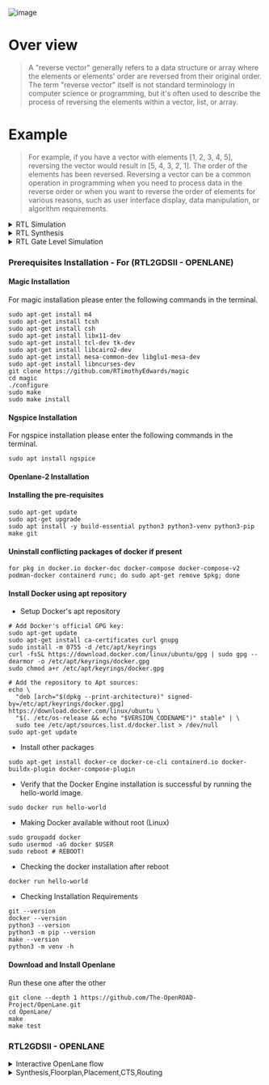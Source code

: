 ![image](https://github.com/udayM-design/pes_reverse_vector/assets/93391726/f23268ba-eff5-4d6a-a824-0078923c793c)

# Over view
> A "reverse vector" generally refers to a data structure or array where the elements or elements' order are reversed from their original order.
 The term "reverse vector" itself is not standard terminology in computer science or programming, but it's often used to describe the process of reversing the 
 elements within a vector, list, or array.
# Example 
> For example, if you have a vector with elements [1, 2, 3, 4, 5], reversing the vector would result in [5, 4, 3, 2, 1]. The order of the elements has been 
 reversed.
 Reversing a vector can be a common operation in programming when you need to process data in the reverse order or when you want to reverse the order of 
 elements for various reasons, such as user interface display, data manipulation, or algorithm requirements.

<details>
<summary>RTL Simulation</summary>
<br>
  

```
iverilog pes_reverse_vector.v pes_reverse_vector_tb.v
./a.out
gtkwave reverse_vector_tb.vcd

```

![image](https://github.com/udayM-design/pes_reverse_vector/assets/93391726/f34a2b4a-52d1-4b14-a0ce-3cb27350d2dd)

</details>

<details>
<summary>RTL Synthesis</summary>
<br>
  

```

read_liberty -lib ../lib/sky130_fd_sc_hd__tt_025C_1v80.lib
read_verilog pes_reverse_ector.v
synth -top VectorReverse
abc -liberty ../lib/sky130_fd_sc_hd__tt_025C_1v80.lib
show

```

![image](https://github.com/udayM-design/pes_reverse_vector/assets/93391726/ecd410e3-ef49-4459-9b28-5eb9872eef30)

</details>

<details>
<summary>RTL Gate Level Simulation</summary>
<br>
  
### Gate-Level Simulation

```
iverilog ../my_lib/verilog_model/primitives.v ../my_lib/verilog_model/sky130_fd_sc_hd.v pes_reverse_vector_netlist.v pes_reverse_vector_tb.v
./a.out
gtkwave reverse_vector_tb.vcd
```
![image](https://github.com/udayM-design/pes_reverse_vector/assets/93391726/9e8fdbc1-07d6-4a18-84c2-797c643e9a1f)

![image](https://github.com/udayM-design/pes_reverse_vector/assets/93391726/f3c0699b-7d96-463b-ada3-732c55797df4)

</details>

### Prerequisites Installation - For (RTL2GDSII - OPENLANE)

#### Magic Installation
For magic installation please enter the following commands in the terminal.
```
sudo apt-get install m4
sudo apt-get install tcsh
sudo apt-get install csh
sudo apt-get install libx11-dev
sudo apt-get install tcl-dev tk-dev
sudo apt-get install libcairo2-dev
sudo apt-get install mesa-common-dev libglu1-mesa-dev
sudo apt-get install libncurses-dev
git clone https://github.com/RTimothyEdwards/magic
cd magic
./configure
sudo make
sudo make install
```
#### Ngspice Installation
For ngspice installation please enter the following commands in the terminal.
```
sudo apt install ngspice
```

#### Openlane-2 Installation
#### Installing the pre-requisites
```
sudo apt-get update
sudo apt-get upgrade
sudo apt install -y build-essential python3 python3-venv python3-pip make git
```

#### Uninstall conflicting packages of docker if present
```
for pkg in docker.io docker-doc docker-compose docker-compose-v2 podman-docker containerd runc; do sudo apt-get remove $pkg; done
```

#### Install Docker using apt repository
+ Setup Docker's apt repository
```
# Add Docker's official GPG key:
sudo apt-get update
sudo apt-get install ca-certificates curl gnupg
sudo install -m 0755 -d /etc/apt/keyrings
curl -fsSL https://download.docker.com/linux/ubuntu/gpg | sudo gpg --dearmor -o /etc/apt/keyrings/docker.gpg
sudo chmod a+r /etc/apt/keyrings/docker.gpg

# Add the repository to Apt sources:
echo \
  "deb [arch="$(dpkg --print-architecture)" signed-by=/etc/apt/keyrings/docker.gpg] https://download.docker.com/linux/ubuntu \
  "$(. /etc/os-release && echo "$VERSION_CODENAME")" stable" | \
  sudo tee /etc/apt/sources.list.d/docker.list > /dev/null
sudo apt-get update
```
+ Install other packages
```
sudo apt-get install docker-ce docker-ce-cli containerd.io docker-buildx-plugin docker-compose-plugin
```
+ Verify that the Docker Engine installation is successful by running the hello-world image.
```
sudo docker run hello-world
```

+ Making Docker available without root (Linux)
```
sudo groupadd docker
sudo usermod -aG docker $USER
sudo reboot # REBOOT!
```
+ Checking the docker installation after reboot
```
docker run hello-world
```

+ Checking Installation Requirements
```
git --version
docker --version
python3 --version
python3 -m pip --version
make --version
python3 -m venv -h
```
#### Download and Install Openlane
Run these one after the other
```
git clone --depth 1 https://github.com/The-OpenROAD-Project/OpenLane.git
cd OpenLane/
make
make test
```
### RTL2GDSII - OPENLANE

<details>
<summary>Interactive OpenLane flow</summary>
<br>

In terminal input these commands
```
cd OpenLane/ 
make mount 
./flow.tcl -interactive
package require openlane 0.9
prep -design pes_reverse_vector
```
![1_1](https://github.com/udayM-design/pes_reverse_vector/assets/93391726/68396e23-4250-45a5-90b6-78549d1db011)

[Back to top ](https://github.com/udayM-design/pes_reverse_vector/edit/main/README.md#rtl2gdsii---openlane)
</details>

<details>
<summary>Synthesis,Floorplan,Placement,CTS,Routing</summary>
<br>

## Synthesis
```
run_synthesis
```
![2](https://github.com/udayM-design/pes_reverse_vector/assets/93391726/0aeac14e-c2d2-4c59-b16e-d8555f0f16ad)
![4](https://github.com/udayM-design/pes_reverse_vector/assets/93391726/f54d7ef7-40d0-46c5-a3eb-135dc9cff12f)


## Floorplan
```
run_floorplan
```
![3](https://github.com/udayM-design/pes_reverse_vector/assets/93391726/7868fa6f-bf56-41ce-96ca-7c10e5255c17)

Note: we need to use libs.tech file so we need to gitclone this https://github.com/hwiiiii/sky130A into pdks folder

```
git clone https://github.com/hwiiiii/sky130A
```
```
magic -T /home/uday/OpenLane/pdks/sky130A/sky130A/libs.tech/magic/sky130A.tech lef read ../../tmp/merged.nom.lef def pes_reverse_vector.def &
```
![5](https://github.com/udayM-design/pes_reverse_vector/assets/93391726/d39e6bd2-2d51-480a-a747-508a7ef34487)

## Placement
```
run_placement
```
![run_placemet](https://github.com/udayM-design/pes_reverse_vector/assets/93391726/e6c23899-1ef6-493a-be77-ed12fd563904)

```
magic -T /home/uday/OpenLane/pdks/sky130A/sky130A/libs.tech/magic/sky130A.tech lef read ../../tmp/merged.nom.lef def pes_reverse_vector.def &
```
![6](https://github.com/udayM-design/pes_reverse_vector/assets/93391726/7ee475ec-ef89-4893-bb59-d18708982652)

## CTS
```
run_cts
```
![run_cts](https://github.com/udayM-design/pes_reverse_vector/assets/93391726/cda6635e-7f7a-45c3-bc16-8484afa59251)
The reports generated are given below , after executing run_cts command
![Screenshot from 2023-11-02 03-28-49](https://github.com/udayM-design/pes_reverse_vector/assets/93391726/21e1228e-22cc-4cd6-a0e8-88f90299e9db)
![Screenshot from 2023-11-02 03-29-02](https://github.com/udayM-design/pes_reverse_vector/assets/93391726/ff98f61c-9f8c-4ca1-abb5-eb492e0c8886)
![Screenshot from 2023-11-02 03-29-12](https://github.com/udayM-design/pes_reverse_vector/assets/93391726/51ce1df0-11ff-41d3-a224-3d2673912cea)
![Screenshot from 2023-11-02 03-29-21](https://github.com/udayM-design/pes_reverse_vector/assets/93391726/2d4589f1-88fe-4574-a2ee-d5f65f8daf55)
![Screenshot from 2023-11-02 03-29-31](https://github.com/udayM-design/pes_reverse_vector/assets/93391726/9b2a533b-fc56-40eb-8358-96f7c52768f6)
![Screenshot from 2023-11-02 03-29-50](https://github.com/udayM-design/pes_reverse_vector/assets/93391726/cc456b3c-31e8-4708-9fac-af866acbcb09)

## Routing
```
run_routing
```
![routing](https://github.com/udayM-design/pes_reverse_vector/assets/93391726/79536aa0-2f5e-401d-9930-66d0044b2ff2)

```
magic -T /home/uday/OpenLane/pdks/sky130A/sky130A/libs.tech/magic/sky130A.tech lef read ../../tmp/merged.nom.lef def pes_reverse_vector.def &
```
![Screenshot from 2023-11-02 03-30-57](https://github.com/udayM-design/pes_reverse_vector/assets/93391726/92666eb8-debf-4b2f-9d34-ca9004f1b0ab)

[Back to Top](https://github.com/udayM-design/pes_reverse_vector/edit/main/README.md#synthesis)
</details>
